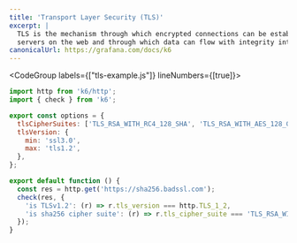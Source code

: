 ```yaml
---
title: 'Transport Layer Security (TLS)'
excerpt: |
  TLS is the mechanism through which encrypted connections can be established between clients and
  servers on the web and through which data can flow with integrity intact.
canonicalUrl: https://grafana.com/docs/k6
---
```


<CodeGroup labels={["tls-example.js"]} lineNumbers={[true]}>

```javascript
import http from 'k6/http';
import { check } from 'k6';

export const options = {
  tlsCipherSuites: ['TLS_RSA_WITH_RC4_128_SHA', 'TLS_RSA_WITH_AES_128_GCM_SHA256'],
  tlsVersion: {
    min: 'ssl3.0',
    max: 'tls1.2',
  },
};

export default function () {
  const res = http.get('https://sha256.badssl.com');
  check(res, {
    'is TLSv1.2': (r) => r.tls_version === http.TLS_1_2,
    'is sha256 cipher suite': (r) => r.tls_cipher_suite === 'TLS_RSA_WITH_AES_128_GCM_SHA256',
  });
}
```

</CodeGroup>
